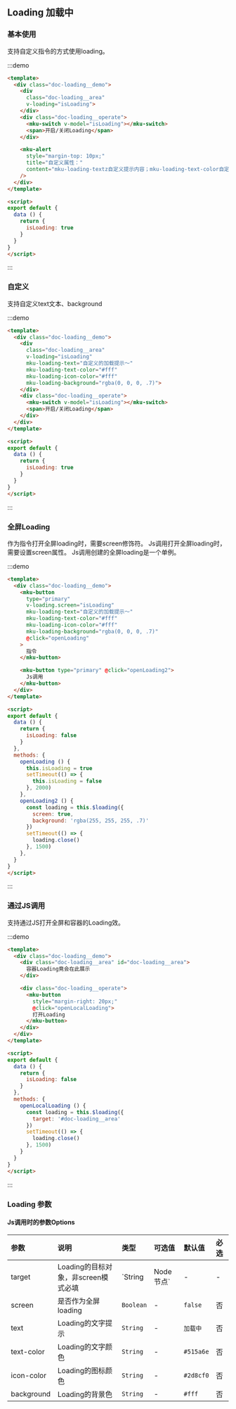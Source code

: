 ## Loading 加载中

### 基本使用
支持自定义指令的方式使用loading。

:::demo
```html
<template>
  <div class="doc-loading__demo">
    <div
      class="doc-loading__area"
      v-loading="isLoading">
    </div>
    <div class="doc-loading__operate">
      <mku-switch v-model="isLoading"></mku-switch>
      <span>开启/关闭Loading</span>
    </div>

    <mku-alert
      style="margin-top: 10px;"
      title="自定义属性："
      content="mku-loading-textz自定义提示内容；mku-loading-text-color自定义文本颜色；mku-loading-icon-color自定义图标颜色；mku-loading-background自定义背景色"
    />
  </div>
</template>

<script>
export default {
  data () {
    return {
      isLoading: true
    }
  }
}
</script>
```
:::

### 自定义
支持自定义text文本、background

:::demo
```html
<template>
  <div class="doc-loading__demo">
    <div
      class="doc-loading__area"
      v-loading="isLoading"
      mku-loading-text="自定义的加载提示～"
      mku-loading-text-color="#fff"
      mku-loading-icon-color="#fff"
      mku-loading-background="rgba(0, 0, 0, .7)">
    </div>
    <div class="doc-loading__operate">
      <mku-switch v-model="isLoading"></mku-switch>
      <span>开启/关闭Loading</span>
    </div>
  </div>
</template>

<script>
export default {
  data () {
    return {
      isLoading: true
    }
  }
}
</script>
```
:::

### 全屏Loading
作为指令打开全屏loading时，需要screen修饰符。
Js调用打开全屏loading时，需要设置screen属性。
Js调用创建的全屏loading是一个单例。

:::demo
```html
<template>
  <div class="doc-loading__demo">
    <mku-button
      type="primary"
      v-loading.screen="isLoading"
      mku-loading-text="自定义的加载提示～"
      mku-loading-text-color="#fff"
      mku-loading-icon-color="#fff"
      mku-loading-background="rgba(0, 0, 0, .7)"
      @click="openLoading"
    >
      指令
    </mku-button>

    <mku-button type="primary" @click="openLoading2">
      Js调用
    </mku-button>
  </div>
</template>

<script>
export default {
  data () {
    return {
      isLoading: false
    }
  },
  methods: {
    openLoading () {
      this.isLoading = true
      setTimeout(() => {
        this.isLoading = false
      }, 2000)
    },
    openLoading2 () {
      const loading = this.$loading({
        screen: true,
        background: 'rgba(255, 255, 255, .7)'
      })
      setTimeout(() => {
        loading.close()
      }, 1500)
    },
  }
}
</script>
```
:::


### 通过JS调用
支持通过JS打开全屏和容器的Loading效。

:::demo
```html
<template>
  <div class="doc-loading__demo">
    <div class="doc-loading__area" id="doc-loading__area">
      容器Loading竟会在此展示
    </div>

    <div class="doc-loading__operate">
      <mku-button
        style="margin-right: 20px;"
        @click="openLocalLoading">
        打开Loading
      </mku-button>
    </div>
  </div>
</template>

<script>
export default {
  data () {
    return {
      isLoading: false
    }
  },
  methods: {
    openLocalLoading () {
      const loading = this.$loading({
        target: '#doc-loading__area'
      })
      setTimeout(() => {
        loading.close()
      }, 1500)
    }
  }
}
</script>
```
:::

### Loading 参数
#### Js调用时的参数Options

| 参数       | 说明                                | 类型                | 可选值 | 默认值    | 必选 |
| :--------- | :---------------------------------- | :------------------ | :----- | :-------- | :--- |
| target     | Loading的目标对象，非screen模式必填 | `String | Node节点` | -      | -         | 否   |
| screen     | 是否作为全屏loading                 | `Boolean`           | -      | `false`   | 否   |
| text       | Loading的文字提示                   | `String`            | -      | `加载中`  | 否   |
| text-color | Loading的文字颜色                   | `String`            | -      | `#515a6e` | 否   |
| icon-color | Loading的图标颜色                   | `String`            | -      | `#2d8cf0` | 否   |
| background | Loading的背景色                     | `String`            | -      | `#fff`    | 否   |
